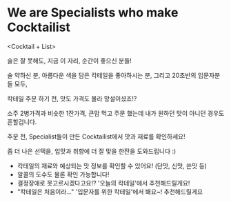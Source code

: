 # We are Specialists who make Cocktailist

<Cocktail + List>

술은 잘 못해도, 지금 이 자리, 순간이 좋으신 분들!

술 약하신 분, 아름다운 색을 담은 칵테일을 좋아하시는 분, 그리고 20초반의 입문자분들 모두,

칵테일 주문 하기 전, 맛도 가격도 몰라 망설이셨죠!?

소주 2병가격과 비슷한 1잔가격, 큰맘 먹고 주문 했는데 내가 원하던 맛이 아니던 경우도 흔할겁니다.

주문 전, Specialist들이 만든 Cocktailist에서 맛과 재료를 확인하세요!

좀 더 나은 선택을, 입맛과 취향에 더 잘 맞을 한잔을 도와드립니다 :)

- 칵테일의 재료와 예상되는 맛 정보를 확인할 수 있어요! (단맛, 신맛, 쓴맛 등)
- 알콜의 도수도 물론 확인 가능합니다!
- 결정장애로 못고르시겠다고요!? '오늘의 칵테일'에서 추천해드릴게요!
- "칵테일은 처음이라..." '입문자를 위한 칵테일'에서 봬요~! 추천해드릴게요
